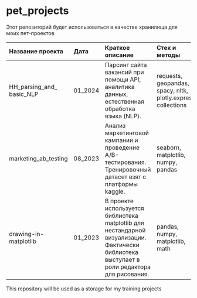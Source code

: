 # pet_projects
Этот репозиторий будет использоваться в качестве хранилища для моих пет-проектов

 Название проекта | Дата | Краткое описание | Стек и методы 
:---- |:---- |:------------------ |:---- |
 HH_parsing_and_ basic_NLP | 01_2024 | Парсинг сайта вакансий при помощи API, аналитика данных, естественная обработка языка (NLP).  | requests, geopandas, spacy, nltk, plotly.express, collections 
 marketing_ab_testing | 08_2023 | Анализ маркетинговой кампании и проведение A/B-тестирования. Тренировочный датасет взят с платформы kaggle. | seaborn, matplotlib, numpy, pandas 
 drawing-in-matplotlib | 01_2023 | В проекте используется библиотека matplotlib для нестандарной визуализации. Фактически библиотека выступает в роли редактора для рисования. | pandas, numpy, matplotlib, math 

This repository will be used as a storage for my training projects
